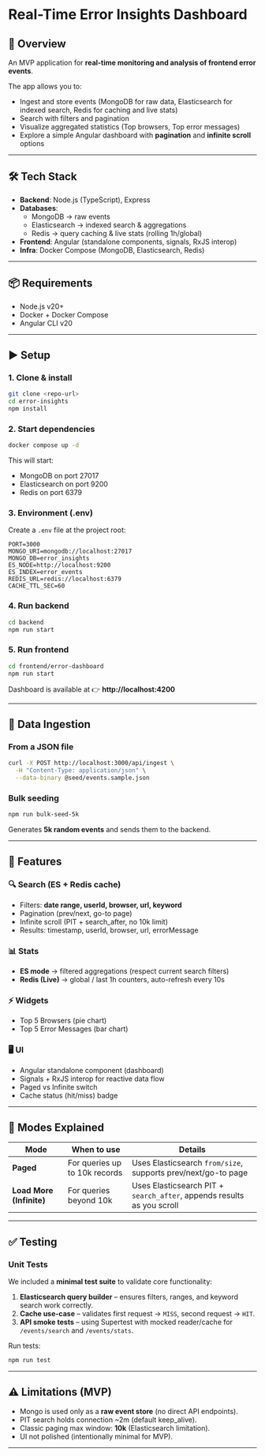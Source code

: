 # Real-Time Error Insights Dashboard

## 🎯 Overview

An MVP application for **real-time monitoring and analysis of frontend error events**.

The app allows you to:

- Ingest and store events (MongoDB for raw data, Elasticsearch for indexed search, Redis for caching and live stats)
- Search with filters and pagination
- Visualize aggregated statistics (Top browsers, Top error messages)
- Explore a simple Angular dashboard with **pagination** and **infinite scroll** options

---

## 🛠 Tech Stack

- **Backend**: Node.js (TypeScript), Express
- **Databases**:
  - MongoDB → raw events
  - Elasticsearch → indexed search & aggregations
  - Redis → query caching & live stats (rolling 1h/global)
- **Frontend**: Angular (standalone components, signals, RxJS interop)
- **Infra**: Docker Compose (MongoDB, Elasticsearch, Redis)

---

## 📦 Requirements

- Node.js v20+
- Docker + Docker Compose
- Angular CLI v20

---

## ▶️ Setup

### 1. Clone & install
```bash
git clone <repo-url>
cd error-insights
npm install
```

### 2. Start dependencies
```bash
docker compose up -d
```
This will start:
- MongoDB on port 27017  
- Elasticsearch on port 9200  
- Redis on port 6379  

### 3. Environment (.env)
Create a `.env` file at the project root:

```env
PORT=3000
MONGO_URI=mongodb://localhost:27017
MONGO_DB=error_insights
ES_NODE=http://localhost:9200
ES_INDEX=error_events
REDIS_URL=redis://localhost:6379
CACHE_TTL_SEC=60
```

### 4. Run backend
```bash
cd backend
npm run start
```

### 5. Run frontend
```bash
cd frontend/error-dashboard
npm run start
```

Dashboard is available at 👉 **http://localhost:4200**

---

## 💾 Data Ingestion

### From a JSON file
```bash
curl -X POST http://localhost:3000/api/ingest \
  -H "Content-Type: application/json" \
  --data-binary @seed/events.sample.json
```

### Bulk seeding
```bash
npm run bulk-seed-5k
```
Generates **5k random events** and sends them to the backend.

---

## 📑 Features

### 🔍 Search (ES + Redis cache)
- Filters: **date range, userId, browser, url, keyword**
- Pagination (prev/next, go-to page)
- Infinite scroll (PIT + search_after, no 10k limit)
- Results: timestamp, userId, browser, url, errorMessage

### 📊 Stats
- **ES mode** → filtered aggregations (respect current search filters)
- **Redis (Live)** → global / last 1h counters, auto-refresh every 10s

### ⚡ Widgets
- Top 5 Browsers (pie chart)
- Top 5 Error Messages (bar chart)

### 🖥 UI
- Angular standalone component (dashboard)
- Signals + RxJS interop for reactive data flow
- Paged vs Infinite switch
- Cache status (hit/miss) badge

---

## 🔄 Modes Explained

| Mode        | When to use | Details |
|-------------|------------|---------|
| **Paged**   | For queries up to 10k records | Uses Elasticsearch `from/size`, supports prev/next/go-to page |
| **Load More (Infinite)** | For queries beyond 10k | Uses Elasticsearch PIT + `search_after`, appends results as you scroll |

---

## ✅ Testing

### Unit Tests
We included a **minimal test suite** to validate core functionality:

1. **Elasticsearch query builder** – ensures filters, ranges, and keyword search work correctly.
2. **Cache use-case** – validates first request → `MISS`, second request → `HIT`.
3. **API smoke tests** – using Supertest with mocked reader/cache for `/events/search` and `/events/stats`.

Run tests:
```bash
npm run test
```


---

## ⚠️ Limitations (MVP)

- Mongo is used only as a **raw event store** (no direct API endpoints).  
- PIT search holds connection ~2m (default keep_alive).  
- Classic paging max window: **10k** (Elasticsearch limitation).  
- UI not polished (intentionally minimal for MVP).  

---

